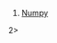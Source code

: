 1. [Numpy](https://nbviewer.jupyter.org/github/kuldeep27396/Data-Science-and-Machine-Learning-My-self-Education/blob/master/Module%201%20%3A%20Fundamentals%20of%20Programming/1_Numpy_array_object.ipynb)

2>

